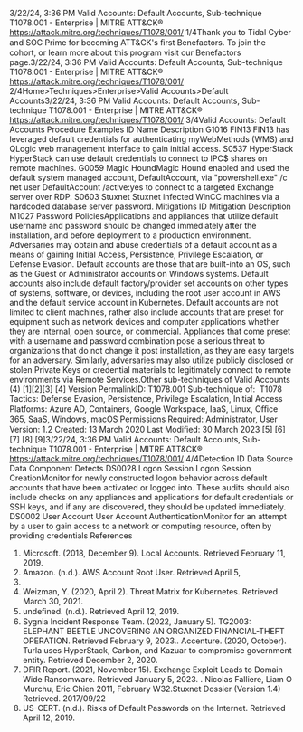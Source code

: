 3/22/24, 3:36 PM Valid Accounts: Default Accounts, Sub-technique T1078.001 - Enterprise | MITRE ATT&CK®
https://attack.mitre.org/techniques/T1078/001/ 1/4Thank you to Tidal Cyber and SOC Prime for becoming ATT&CK's ﬁrst Benefactors. To join the cohort, or learn more about this program visit our
Benefactors page.3/22/24, 3:36 PM Valid Accounts: Default Accounts, Sub-technique T1078.001 - Enterprise | MITRE ATT&CK®
https://attack.mitre.org/techniques/T1078/001/ 2/4Home>Techniques>Enterprise>Valid Accounts>Default Accounts3/22/24, 3:36 PM Valid Accounts: Default Accounts, Sub-technique T1078.001 - Enterprise | MITRE ATT&CK®
https://attack.mitre.org/techniques/T1078/001/ 3/4Valid Accounts: Default Accounts
Procedure Examples
ID Name Description
G1016 FIN13 FIN13 has leveraged default credentials for authenticating myWebMethods (WMS) and QLogic web
management interface to gain initial access.
S0537 HyperStack HyperStack can use default credentials to connect to IPC$ shares on remote machines.
G0059 Magic
HoundMagic Hound enabled and used the default system managed account, DefaultAccount, via
"powershell.exe" /c net user DefaultAccount /active:yes to connect to a targeted Exchange server
over RDP.
S0603 Stuxnet Stuxnet infected WinCC machines via a hardcoded database server password.
Mitigations
ID Mitigation Description
M1027 Password
PoliciesApplications and appliances that utilize default username and password should be changed immediately
after the installation, and before deployment to a production environment. Adversaries may obtain and abuse credentials of a default account as a means of gaining Initial Access, Persistence, Privilege Escalation, or
Defense Evasion. Default accounts are those that are built-into an OS, such as the Guest or Administrator accounts on Windows systems.
Default accounts also include default factory/provider set accounts on other types of systems, software, or devices, including the root user
account in AWS and the default service account in Kubernetes.
Default accounts are not limited to client machines, rather also include accounts that are preset for equipment such as network devices and
computer applications whether they are internal, open source, or commercial. Appliances that come preset with a username and password
combination pose a serious threat to organizations that do not change it post installation, as they are easy targets for an adversary.
Similarly, adversaries may also utilize publicly disclosed or stolen Private Keys or credential materials to legitimately connect to remote
environments via Remote Services.Other sub-techniques of Valid Accounts (4)
[1][2][3]
[4]
Version PermalinkID: T1078.001
Sub-technique of:  T1078
 
Tactics: Defense Evasion, Persistence, Privilege Escalation, Initial Access
 
Platforms: Azure AD, Containers, Google Workspace, IaaS, Linux, Oﬃce 365, SaaS, Windows, macOS
 
Permissions Required: Administrator, User
Version: 1.2
Created: 13 March 2020
Last Modiﬁed: 30 March 2023
[5]
[6]
[7]
[8]
[9]3/22/24, 3:36 PM Valid Accounts: Default Accounts, Sub-technique T1078.001 - Enterprise | MITRE ATT&CK®
https://attack.mitre.org/techniques/T1078/001/ 4/4Detection
ID Data Source Data Component Detects
DS0028 Logon Session Logon Session
CreationMonitor for newly constructed logon behavior across default accounts that have been
activated or logged into. These audits should also include checks on any appliances
and applications for default credentials or SSH keys, and if any are discovered, they
should be updated immediately.
DS0002 User Account User Account
AuthenticationMonitor for an attempt by a user to gain access to a network or computing resource,
often by providing credentials
References
1. Microsoft. (2018, December 9). Local Accounts. Retrieved
February 11, 2019.
2. Amazon. (n.d.). AWS Account Root User. Retrieved April 5,
2021.
3. Weizman, Y. (2020, April 2). Threat Matrix for Kubernetes.
Retrieved March 30, 2021.
4. undeﬁned. (n.d.). Retrieved April 12, 2019.
5. Sygnia Incident Response Team. (2022, January 5). TG2003:
ELEPHANT BEETLE UNCOVERING AN ORGANIZED
FINANCIAL-THEFT OPERATION. Retrieved February 9, 2023. . Accenture. (2020, October). Turla uses HyperStack, Carbon,
and Kazuar to compromise government entity. Retrieved
December 2, 2020.
7. DFIR Report. (2021, November 15). Exchange Exploit Leads to
Domain Wide Ransomware. Retrieved January 5, 2023.
 . Nicolas Falliere, Liam O Murchu, Eric Chien 2011, February
W32.Stuxnet Dossier (Version 1.4) Retrieved. 2017/09/22
9. US-CERT. (n.d.). Risks of Default Passwords on the Internet.
Retrieved April 12, 2019.